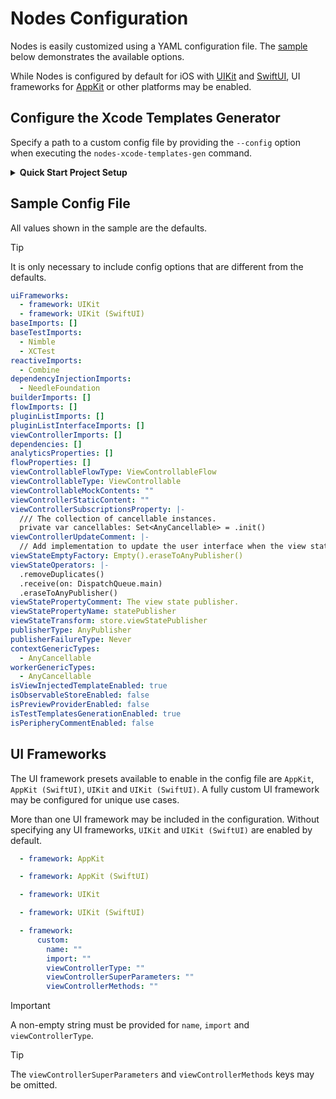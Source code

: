 # Nodes Configuration

Nodes is easily customized using a YAML configuration file. The [sample](#sample-config-file) below demonstrates the available options.

While Nodes is configured by default for iOS with [UIKit](https://developer.apple.com/documentation/uikit) and [SwiftUI](https://developer.apple.com/xcode/swiftui), UI frameworks for [AppKit](https://developer.apple.com/documentation/appkit) or other platforms may be enabled. 

## Configure the Xcode Templates Generator

Specify a path to a custom config file by providing the `--config` option when executing the `nodes-xcode-templates-gen` command.

<details>

<summary><strong>Quick Start Project Setup</strong></summary>

<br>

If utilizing the [quick start project setup](https://github.com/Tinder/Nodes#quick-start), the path can be set in the `project.yml` file:

```
swift run --skip-build -- nodes-xcode-templates-gen --id "Custom" --config "nodes.yml"
```

> The provided `id` value is used to uniquely identify different sets of templates within the new file dialog in Xcode.

The script that creates the presets in the quick start project should use the same config file:

```
swift run --skip-build -- nodes-code-gen --preset "$PRESET" --author "$AUTHOR" --path "$1" --config "nodes.yml"
```

</details>

## Sample Config File

All values shown in the sample are the defaults.

> [!TIP]
> It is only necessary to include config options that are different from the defaults.

```yaml
uiFrameworks:
  - framework: UIKit
  - framework: UIKit (SwiftUI)
baseImports: []
baseTestImports:
  - Nimble
  - XCTest
reactiveImports:
  - Combine
dependencyInjectionImports:
  - NeedleFoundation
builderImports: []
flowImports: []
pluginListImports: []
pluginListInterfaceImports: []
viewControllerImports: []
dependencies: []
analyticsProperties: []
flowProperties: []
viewControllableFlowType: ViewControllableFlow
viewControllableType: ViewControllable
viewControllableMockContents: ""
viewControllerStaticContent: ""
viewControllerSubscriptionsProperty: |-
  /// The collection of cancellable instances.
  private var cancellables: Set<AnyCancellable> = .init()
viewControllerUpdateComment: |-
  // Add implementation to update the user interface when the view state changes.
viewStateEmptyFactory: Empty().eraseToAnyPublisher()
viewStateOperators: |-
  .removeDuplicates()
  .receive(on: DispatchQueue.main)
  .eraseToAnyPublisher()
viewStatePropertyComment: The view state publisher.
viewStatePropertyName: statePublisher
viewStateTransform: store.viewStatePublisher
publisherType: AnyPublisher
publisherFailureType: Never
contextGenericTypes:
  - AnyCancellable
workerGenericTypes:
  - AnyCancellable
isViewInjectedTemplateEnabled: true
isObservableStoreEnabled: false
isPreviewProviderEnabled: false
isTestTemplatesGenerationEnabled: true
isPeripheryCommentEnabled: false
```

## UI Frameworks

The UI framework presets available to enable in the config file are `AppKit`, `AppKit (SwiftUI)`, `UIKit` and `UIKit (SwiftUI)`. A fully custom UI framework may be configured for unique use cases.

More than one UI framework may be included in the configuration. Without specifying any UI frameworks, `UIKit` and `UIKit (SwiftUI)` are enabled by default.

```yaml
  - framework: AppKit
```

```yaml
  - framework: AppKit (SwiftUI)
```

```yaml
  - framework: UIKit
```

```yaml
  - framework: UIKit (SwiftUI)
```

```yaml
  - framework:
      custom:
        name: ""
        import: ""
        viewControllerType: ""
        viewControllerSuperParameters: ""
        viewControllerMethods: ""
```

> [!IMPORTANT]
> A non-empty string must be provided for `name`, `import` and `viewControllerType`.

> [!TIP]
> The `viewControllerSuperParameters` and `viewControllerMethods` keys may be omitted.
